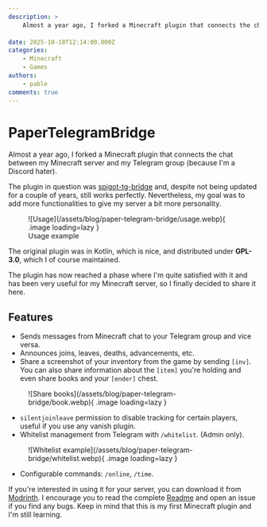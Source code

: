 ```yaml
---
description: >
    Almost a year ago, I forked a Minecraft plugin that connects the chat between my Minecraft server and my Telegram group...

date: 2025-10-18T12:14:00.000Z
categories:
    - Minecraft
    - Games
authors:
    - pablo
comments: true
---
```


# PaperTelegramBridge

Almost a year ago, I forked a Minecraft plugin that connects the chat between my Minecraft server and my Telegram group (because I'm a Discord hater).

The plugin in question was [spigot-tg-bridge](https://github.com/kraftwerk28/spigot-tg-bridge) and, despite not being updated for a couple of years, still works perfectly. Nevertheless, my goal was to add more functionalities to give my server a bit more personality.

<!-- more -->
<figure markdown>
  ![Usage](/assets/blog/paper-telegram-bridge/usage.webp){  .image loading=lazy }
  <figcaption>Usage example</figcaption>
</figure>

The original plugin was in Kotlin, which is nice, and distributed under **GPL-3.0**, which I of course maintained.

The plugin has now reached a phase where I'm quite satisfied with it and has been very useful for my Minecraft server, so I finally decided to share it here.

## Features

-   Sends messages from Minecraft chat to your Telegram group and vice versa.
-   Announces joins, leaves, deaths, advancements, etc.
-   Share a screenshot of your inventory from the game by sending `[inv]`. You can also share information about the `[item]` you're holding and even share books and your `[ender]` chest.

<figure markdown>
  ![Share books](/assets/blog/paper-telegram-bridge/book.webp){ .image loading=lazy }
</figure>

-   `silentjoinleave` permission to disable tracking for certain players, useful if you use any vanish plugin.
-   Whitelist management from Telegram with `/whitelist`. (Admin only).

<figure markdown>
  ![Whitelist example](/assets/blog/paper-telegram-bridge/whitelist.webp){ .image loading=lazy }
</figure>

-   Configurable commands: `/online`, `/time`.

If you're interested in using it for your server, you can download it from [Modrinth](http://modrinth.com/plugin/paper-telegram-bridge). I encourage you to read the complete [Readme](https://github.com/pbl0/paper-telegram-bridge#readme) and open an issue if you find any bugs. Keep in mind that this is my first Minecraft plugin and I'm still learning.
